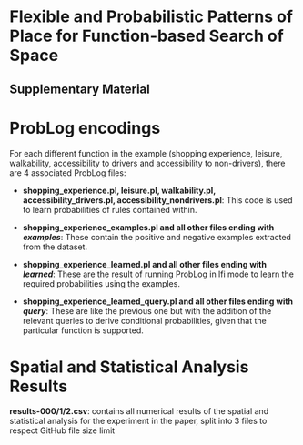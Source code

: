 # Flexible and Probabilistic Patterns of Place for Function-based Search of Space

## Supplementary Material

# ProbLog encodings

For each different function in the example (shopping experience, leisure, walkability, accessibility to drivers and accessibility to non-drivers), there are 4 associated ProbLog files:

* **shopping_experience.pl, leisure.pl, walkability.pl, accessibility_drivers.pl, accessibility_nondrivers.pl**: This code is used to learn probabilities of rules contained within.

* **shopping_experience_examples.pl and all other files ending with _examples_**: These contain the positive and negative examples extracted from the dataset.

* **shopping_experience_learned.pl and all other files ending with _learned_**: These are the result of running ProbLog in lfi mode to learn the required probabilities using the examples.

* **shopping_experience_learned_query.pl and all other files ending with _query_**: These are like the previous one but with the addition of the relevant queries to derive conditional probabilities, given that the particular function is supported.

# Spatial and Statistical Analysis Results

**results-000/1/2.csv**: contains all numerical results of the spatial and statistical analysis for the experiment in the paper, split into 3 files to respect GitHub file size limit
